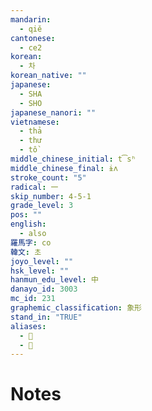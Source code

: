 ```yaml
---
mandarin:
  - qiě
cantonese:
  - ce2
korean:
  - 차
korean_native: ""
japanese:
  - SHA
  - SHO
japanese_nanori: ""
vietnamese:
  - thả
  - thư
  - tồ
middle_chinese_initial: t͡sʰ
middle_chinese_final: ɨʌ
stroke_count: "5"
radical: 一
skip_number: 4-5-1
grade_level: 3
pos: ""
english:
  - also
羅馬字: co
韓文: 초
joyo_level: ""
hsk_level: ""
hanmun_edu_level: 中
danayo_id: 3003
mc_id: 231
graphemic_classification: 象形
stand_in: "TRUE"
aliases:
  - 𠀇
  - 𠀃
---
```


# Notes
